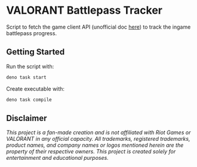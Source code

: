 # VALORANT Battlepass Tracker

Script to fetch the game client API (unofficial doc [here](https://valapidocs.techchrism.me/)) to track the ingame
battlepass progress.

## Getting Started

Run the script with:

```bash
deno task start
```

Create executable with:

```bash
deno task compile
```

## Disclaimer

_This project is a fan-made creation and is not affiliated with Riot Games or VALORANT in any official capacity. All
trademarks, registered trademarks, product names, and company names or logos mentioned herein are the property of their
respective owners. This project is created solely for entertainment and educational purposes._
